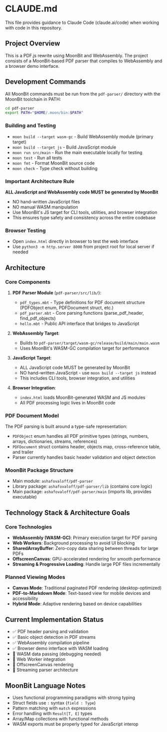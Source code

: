 # CLAUDE.md

This file provides guidance to Claude Code (claude.ai/code) when working with code in this repository.

## Project Overview

This is a PDF.js rewrite using MoonBit and WebAssembly. The project consists of a MoonBit-based PDF parser that compiles to WebAssembly and a browser demo interface.

## Development Commands

All MoonBit commands must be run from the `pdf-parser/` directory with the MoonBit toolchain in PATH:

```bash
cd pdf-parser
export PATH="$HOME/.moon/bin:$PATH"
```

### Building and Testing
- `moon build --target wasm-gc` - Build WebAssembly module (primary target)
- `moon build --target js` - Build JavaScript module 
- `moon run src/main` - Run the main executable locally for testing
- `moon test` - Run all tests
- `moon fmt` - Format MoonBit source code
- `moon check` - Type check without building

### Important Architecture Rule
**ALL JavaScript and WebAssembly code MUST be generated by MoonBit**
- NO hand-written JavaScript files
- NO manual WASM manipulation
- Use MoonBit's JS target for CLI tools, utilities, and browser integration
- This ensures type safety and consistency across the entire codebase

### Browser Testing
- Open `index.html` directly in browser to test the web interface
- Use `python3 -m http.server 8000` from project root for local server if needed

## Architecture

### Core Components

1. **PDF Parser Module** (`pdf-parser/src/lib/`):
   - `pdf_types.mbt` - Type definitions for PDF document structure (PDFObject enum, PDFDocument struct, etc.)
   - `pdf_parser.mbt` - Core parsing functions (parse_pdf_header, find_pdf_objects)
   - `hello.mbt` - Public API interface that bridges to JavaScript

2. **WebAssembly Target**: 
   - Builds to `pdf-parser/target/wasm-gc/release/build/main/main.wasm`
   - Uses MoonBit's WASM-GC compilation target for performance

3. **JavaScript Target**:
   - ALL JavaScript code MUST be generated by MoonBit
   - NO hand-written JavaScript - use `moon build --target js` instead
   - This includes CLI tools, browser integration, and utilities

4. **Browser Integration**:
   - `index.html` loads MoonBit-generated WASM and JS modules
   - All PDF processing logic lives in MoonBit code

### PDF Document Model

The PDF parsing is built around a type-safe representation:

- `PDFObject` enum handles all PDF primitive types (strings, numbers, arrays, dictionaries, streams, references)
- `PDFDocument` struct contains header, objects map, cross-reference table, and trailer
- Parser currently handles basic header validation and object detection

### MoonBit Package Structure

- Main module: `ashafovaloff/pdf-parser` 
- Library package: `ashafovaloff/pdf-parser/lib` (contains core logic)
- Main package: `ashafovaloff/pdf-parser/main` (imports lib, provides executable)

## Technology Stack & Architecture Goals

### Core Technologies
- **WebAssembly (WASM-GC)**: Primary execution target for PDF parsing
- **Web Workers**: Background processing to avoid UI blocking
- **SharedArrayBuffer**: Zero-copy data sharing between threads for large PDFs
- **OffscreenCanvas**: GPU-accelerated rendering for smooth performance
- **Streaming & Progressive Loading**: Handle large PDF files incrementally

### Planned Viewing Modes
- **Canvas Mode**: Traditional paginated PDF rendering (desktop-optimized)
- **PDF-to-Markdown Mode**: Text-based view for mobile devices and accessibility
- **Hybrid Mode**: Adaptive rendering based on device capabilities

## Current Implementation Status

- ✅ PDF header parsing and validation
- ✅ Basic object detection in PDF streams  
- ✅ WebAssembly compilation pipeline
- ✅ Browser demo interface with WASM loading
- 🚧 WASM data passing (debugging needed)
- 🚧 Web Worker integration
- 🚧 OffscreenCanvas rendering
- 🚧 Streaming parser architecture

## MoonBit Language Notes

- Uses functional programming paradigms with strong typing
- Struct fields use `:` syntax (`field : Type`)
- Pattern matching with `match` expressions
- Error handling with `Result[T, E]` types
- Array/Map collections with functional methods
- WASM exports must be properly typed for JavaScript interop